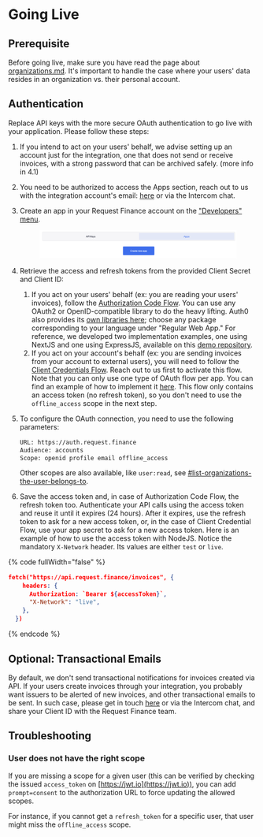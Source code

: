 # Going Live

## Prerequisite

Before going live, make sure you have read the page about [organizations.md](organizations.md "mention"). It's important to handle the case where your users' data resides in an organization vs. their personal account.

## Authentication

Replace API keys with the more secure OAuth authentication to go live with your application. Please follow these steps:

1. If you intend to act on your users' behalf, we advise setting up an account just for the integration, one that does not send or receive invoices, with a strong password that can be archived safely. (more info in 4.1)
2. You need to be authorized to access the Apps section, reach out to us with the integration account's email: [here](mailto:support@request.finance) or via the Intercom chat.
3.  Create an app in your Request Finance account on the ["Developers" menu](https://app.request.finance/developers/apps).

    <figure><img src=".gitbook/assets/image (2).png" alt=""><figcaption></figcaption></figure>
4. Retrieve the access and refresh tokens from the provided Client Secret and Client ID:
   1. If you act on your users' behalf (ex: you are reading your users' invoices), follow the [Authorization Code Flow](https://auth0.com/docs/get-started/authentication-and-authorization-flow/authorization-code-flow). You can use any OAuth2 or OpenID-compatible library to do the heavy lifting. Auth0 also provides its [own libraries here](https://auth0.com/docs/quickstart/webapp); choose any package corresponding to your language under "Regular Web App." For reference, we developed two implementation examples, one using NextJS and one using ExpressJS, available on this [demo repository](https://github.com/RequestFinance/demo-api).
   2. If you act on your account's behalf (ex: you are sending invoices from your account to external users), you will need to follow the [Client Credentials Flow](https://auth0.com/docs/get-started/authentication-and-authorization-flow/client-credentials-flow). Reach out to us first to activate this flow. Note that you can only use one type of OAuth flow per app. You can find an example of how to implement it [here](https://auth0.com/docs/get-started/authentication-and-authorization-flow/client-credentials-flow/call-your-api-using-the-client-credentials-flow#example-post-to-token-url). This flow only contains an access token (no refresh token), so you don't need to use the `offline_access` scope in the next step.
5.  To configure the OAuth connection, you need to use the following parameters:

    ```
    URL: https://auth.request.finance
    Audience: accounts
    Scope: openid profile email offline_access
    ```

    Other scopes are also available, like `user:read`, see [#list-organizations-the-user-belongs-to](organizations.md#list-organizations-the-user-belongs-to "mention").
6. Save the access token and, in case of Authorization Code Flow, the refresh token too. Authenticate your API calls using the access token and reuse it until it expires (24 hours). After it expires, use the refresh token to ask for a new access token, or, in the case of Client Credential Flow, use your app secret to ask for a new access token. Here is an example of how to use the access token with NodeJS. Notice the mandatory `X-Network` header. Its values are either `test` or `live`.

{% code fullWidth="false" %}
```json
fetch("https://api.request.finance/invoices", {
    headers: {
      Authorization: `Bearer ${accessToken}`,
      "X-Network": "live",
    },
  })
```
{% endcode %}

## Optional: Transactional Emails

By default, we don't send transactional notifications for invoices created via API. If your users create invoices through your integration, you probably want issuers to be alerted of new invoices, and other transactional emails to be sent. In such case, please get in touch [here](mailto:support@request.finance) or via the Intercom chat, and share your Client ID with the Request Finance team.

## Troubleshooting

### User does not have the right scope

If you are missing a scope for a given user (this can be verified by checking the issued `access_token` on [https://jwt.io](https://jwt.io)), you can add `prompt=consent` to the authorization URL to force updating the allowed scopes.

For instance, if you cannot get a `refresh_token` for a specific user, that user might miss the `offline_access` scope.
